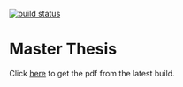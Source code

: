 [![build status](https://gitlab.cern.ch/brottler/MasterThesis/badges/master/build.svg)](https://gitlab.cern.ch/brottler/MasterThesis/commits/master)

# Master Thesis

Click  [here](https://gitlab.cern.ch/brottler/MasterThesis/builds/artifacts/master/raw/main.pdf?job=compile_pdf)
to get the pdf from the latest build.
